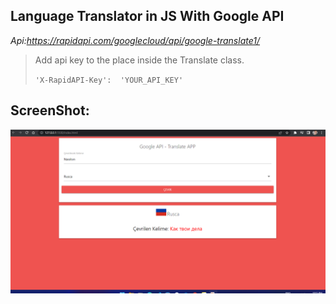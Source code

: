 Language Translator in JS With Google API
-
*Api:https://rapidapi.com/googlecloud/api/google-translate1/*
 
> Add api key to the place inside the Translate class.
> 
>`'X-RapidAPI-Key':  'YOUR_API_KEY'`


ScreenShot:
-
![ss](https://github.com/Furkannc/Language-Translator-with-JS/blob/main/Google-Translate/ss.png?raw=true)
    
